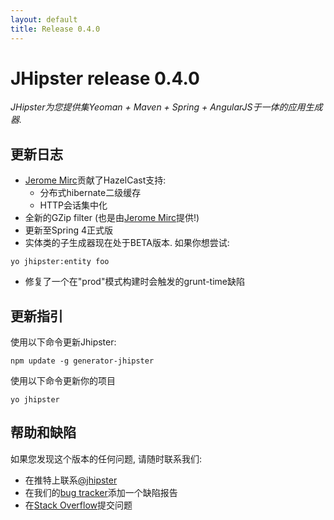 ```yaml
---
layout: default
title: Release 0.4.0
---
```


JHipster release 0.4.0
==================

*JHipster为您提供集Yeoman + Maven + Spring + AngularJS于一体的应用生成器.*

更新日志
----------

- [Jerome Mirc](https://twitter.com/JeromeMirc)贡献了HazelCast支持:
	- 分布式hibernate二级缓存
	- HTTP会话集中化
- 全新的GZip filter (也是由[Jerome Mirc](https://twitter.com/JeromeMirc)提供!)
- 更新至Spring 4正式版
- 实体类的子生成器现在处于BETA版本. 如果你想尝试:
```
yo jhipster:entity foo
```
- 修复了一个在"prod"模式构建时会触发的grunt-time缺陷


更新指引
------------

使用以下命令更新Jhipster:

```
npm update -g generator-jhipster
```

使用以下命令更新你的项目

```
yo jhipster
```

帮助和缺陷
--------------

如果您发现这个版本的任何问题, 请随时联系我们:

- 在推特上联系[@jhipster](https://twitter.com/jhipster)
- 在我们的[bug tracker](https://github.com/jhipster/generator-jhipster/issues?state=open)添加一个缺陷报告
- 在[Stack Overflow](http://stackoverflow.com/tags/jhipster/info)提交问题
